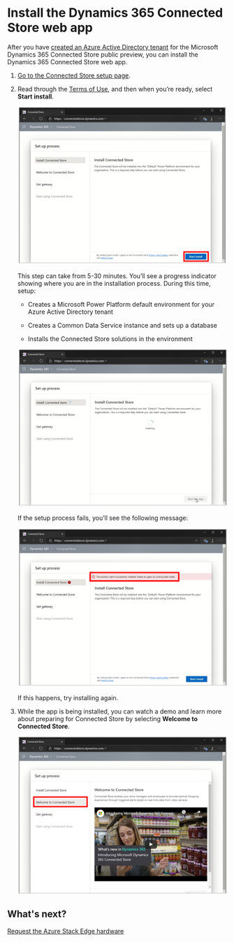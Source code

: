 

# Install the Dynamics 365 Connected Store web app

After you have [created an Azure Active Directory tenant](admin-create-new-tenant.md) for the Microsoft Dynamics 365 Connected Store public preview, you can 
install the Dynamics 365 Connected Store web app.

1. [Go to the Connected Store setup page](https://go.microsoft.com/fwlink/?linkid=2128110).

2. Read through the [Terms of Use](https://go.microsoft.com/fwlink/?linkid=2128595), and then when you’re ready, select **Start install**.

     ![Start install button](media/start-install.PNG "Start install button")
    
    This step can take from 5-30 minutes. You’ll see a progress indicator showing where you are in the installation process. During this time, setup:
    
    - Creates a Microsoft Power Platform default environment for your Azure Active Directory tenant
    
    - Creates a Common Data Service instance and sets up a database
    
    - Installs the Connected Store solutions in the environment
    
    ![Screen showing that Connected Store is being installed](media/installing.PNG "Screen showing that Connected Store is being installed")
    
    If the setup process fails, you’ll see the following message:
   
    ![Installation failed message](media/install-failed-message.PNG "Installation failed message")
    
    If this happens, try installing again.
    
3. While the app is being installed, you can watch a demo and learn more about preparing for Connected Store by selecting **Welcome to Connected Store**.

    ![Connected Store demo](media/connected-store-demo.PNG "Connected Store demo")

## What's next?

[Request the Azure Stack Edge hardware](admin-request-ase.md)
